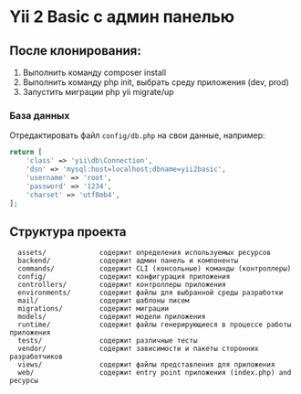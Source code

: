 # Yii 2 Basic с админ панелью

После клонирования:
------------

1. Выполнить команду composer install
2. Выполнить команду php init, выбрать среду приложения (dev, prod)
3. Запустить миграции php yii migrate/up

### База данных

Отредактировать файл `config/db.php` на свои данные, например:

```php
return [
    'class' => 'yii\db\Connection',
    'dsn' => 'mysql:host=localhost;dbname=yii2basic',
    'username' => 'root',
    'password' => '1234',
    'charset' => 'utf8mb4',
];
```

Структура проекта
-------------------
      assets/             содержит определения используемых ресурсов
      backend/            содержит админ панель и компоненты
      commands/           содержит CLI (консольные) команды (контроллеры)
      config/             содержит конфигурация приложения
      controllers/        содержит контроллеры приложения
      environments/       содержит файлы для выбранной среды разработки
      mail/               содержит шаблоны писем
      migrations/         содержит миграции
      models/             содержит модели приложения
      runtime/            содержит файлы генерирующиеся в процессе работы приложения
      tests/              содержит различные тесты
      vendor/             содержит зависимости и пакеты сторонних разработчиков
      views/              содержит файлы представления для приложения
      web/                содержит entry point приложения (index.php) and ресурсы
